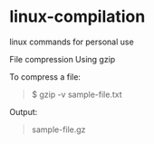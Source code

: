 # linux-compilation
linux commands for personal use

File compression
Using gzip

To compress a file:
>$ gzip -v sample-file.txt

Output:
>sample-file.gz



